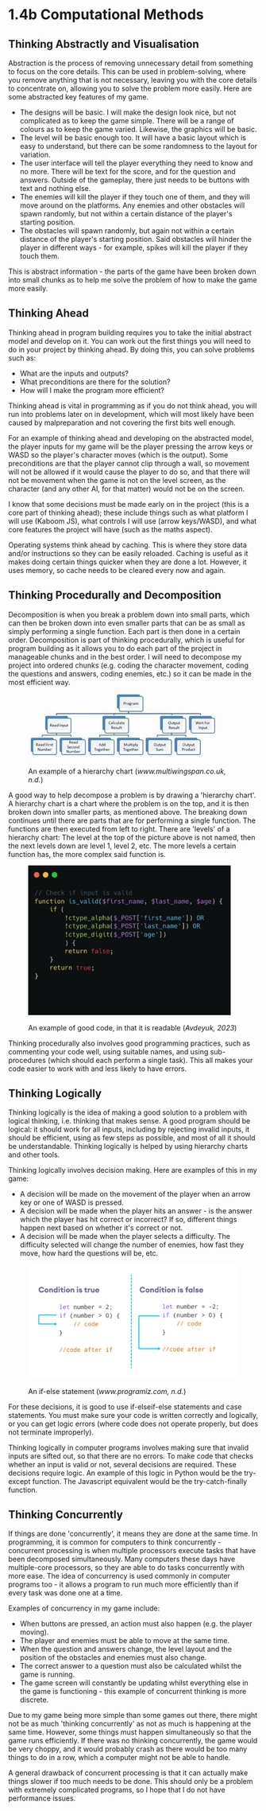 # 1.4b Computational Methods

## Thinking Abstractly and Visualisation

Abstraction is the process of removing unnecessary detail from something to focus on the core details. This can be used in problem-solving, where you remove anything that is not necessary, leaving you with the core details to concentrate on, allowing you to solve the problem more easily. Here are some abstracted key features of my game.

* The designs will be basic. I will make the design look nice, but not complicated as to keep the game simple. There will be a range of colours as to keep the game varied. Likewise, the graphics will be basic.
* The level will be basic enough too. It will have a basic layout which is easy to understand, but there can be some randomness to the layout for variation.
* The user interface will tell the player everything they need to know and no more. There will be text for the score, and for the question and answers. Outside of the gameplay, there just needs to be buttons with text and nothing else.
* The enemies will kill the player if they touch one of them, and they will move around on the platforms. Any enemies and other obstacles will spawn randomly, but not within a certain distance of the player's starting position.
* The obstacles will spawn randomly, but again not within a certain distance of the player's starting position. Said obstacles will hinder the player in different ways - for example, spikes will kill the player if they touch them.

This is abstract information - the parts of the game have been broken down into small chunks as to help me solve the problem of how to make the game more easily.

## Thinking Ahead

Thinking ahead in program building requires you to take the initial abstract model and develop on it. You can work out the first things you will need to do in your project by thinking ahead. By doing this, you can solve problems such as:

* What are the inputs and outputs?
* What preconditions are there for the solution?
* How will I make the program more efficient?

Thinking ahead is vital in programming as if you do not think ahead, you will run into problems later on in development, which will most likely have been caused by malpreparation and not covering the first bits well enough.

For an example of thinking ahead and developing on the abstracted model, the player inputs for my game will be the player pressing the arrow keys or WASD so the player's character moves (which is the output). Some preconditions are that the player cannot clip through a wall, so movement will not be allowed if it would cause the player to do so, and that there will not be movement when the game is not on the level screen, as the character (and any other AI, for that matter) would not be on the screen.

I know that some decisions must be made early on in the project (this is a core part of thinking ahead); these include things such as what platform I will use (Kaboom JS), what controls I will use (arrow keys/WASD), and what core features the project will have (such as the maths aspect).

Operating systems think ahead by caching. This is where they store data and/or instructions so they can be easily reloaded. Caching is useful as it makes doing certain things quicker when they are done a lot. However, it uses memory, so cache needs to be cleared every now and again.

## Thinking Procedurally and Decomposition

Decomposition is when you break a problem down into small parts, which can then be broken down into even smaller parts that can be as small as simply performing a single function. Each part is then done in a certain order. Decomposition is part of thinking procedurally, which is useful for program building as it allows you to do each part of the project in manageable chunks and in the best order. I will need to decompose my project into ordered chunks (e.g. coding the character movement, coding the questions and answers, coding enemies, etc.) so it can be made in the most efficient way.

<figure><img src="../.gitbook/assets/download.jpg" alt=""><figcaption><p>An example of a hierarchy chart (<em>www.multiwingspan.co.uk, n.d.</em>)</p></figcaption></figure>

A good way to help decompose a problem is by drawing a 'hierarchy chart'. A hierarchy chart is a chart where the problem is on the top, and it is then broken down into smaller parts, as mentioned above. The breaking down continues until there are parts that are for performing a single function. The functions are then executed from left to right. There are 'levels' of a hierarchy chart: The level at the top of the picture above is not named, then the next levels down are level 1, level 2, etc. The more levels a certain function has, the more complex said function is.

<figure><img src="../.gitbook/assets/comments-code-write.png" alt=""><figcaption><p>An example of good code, in that it is readable (<em>Avdeyuk, 2023</em>)</p></figcaption></figure>

Thinking procedurally also involves good programming practices, such as commenting your code well, using suitable names, and using sub-procedures (which should each perform a single task). This all makes your code easier to work with and less likely to have errors.

## Thinking Logically

Thinking logically is the idea of making a good solution to a problem with logical thinking, i.e. thinking that makes sense. A good program should be logical: it should work for all inputs, including by rejecting invalid inputs, it should be efficient, using as few steps as possible, and most of all it should be understandable. Thinking logically is helped by using hierarchy charts and other tools.

Thinking logically involves decision making. Here are examples of this in my game:

* A decision will be made on the movement of the player when an arrow key or one of WASD is pressed.
* A decision will be made when the player hits an answer - is the answer which the player has hit correct or incorrect? If so, different things happen next based on whether it's correct or not.
* A decision will be made when the player selects a difficulty. The difficulty selected will change the number of enemies, how fast they move, how hard the questions will be, etc.

<figure><img src="../.gitbook/assets/js-if-statement_0.webp" alt=""><figcaption><p>An if-else statement (<em>www.programiz.com, n.d.</em>)</p></figcaption></figure>

For these decisions, it is good to use if-elseif-else statements and case statements. You must make sure your code is written correctly and logically, or you can get logic errors (where code does not operate properly, but does not terminate improperly).

Thinking logically in computer programs involves making sure that invalid inputs are sifted out, so that there are no errors. To make code that checks whether an input is valid or not, several decisions are required. These decisions require logic. An example of this logic in Python would be the try-except function. The Javascript equivalent would be the try-catch-finally function.

## Thinking Concurrently

If things are done 'concurrently', it means they are done at the same time. In programming, it is common for computers to think concurrently - concurrent processing is when multiple processors execute tasks that have been decomposed simultaneously. Many computers these days have multiple-core processors, so they are able to do tasks concurrently with more ease. The idea of concurrency is used commonly in computer programs too - it allows a program to run much more efficiently than if every task was done one at a time.

Examples of concurrency in my game include:

* When buttons are pressed, an action must also happen (e.g. the player moving).
* The player and enemies must be able to move at the same time.
* When the question and answers change, the level layout and the position of the obstacles and enemies must also change.
* The correct answer to a question must also be calculated whilst the game is running.
* The game screen will constantly be updating whilst everything else in the game is functioning - this example of concurrent thinking is more discrete.

Due to my game being more simple than some games out there, there might not be as much 'thinking concurrently' as not as much is happening at the same time. However, some things must happen simultaneously so that the game runs efficiently. If there was no thinking concurrently, the game would be very choppy, and it would probably crash as there would be too many things to do in a row, which a computer might not be able to handle.

A general drawback of concurrent processing is that it can actually make things slower if too much needs to be done. This should only be a problem with extremely complicated programs, so I hope that I do not have performance issues.
